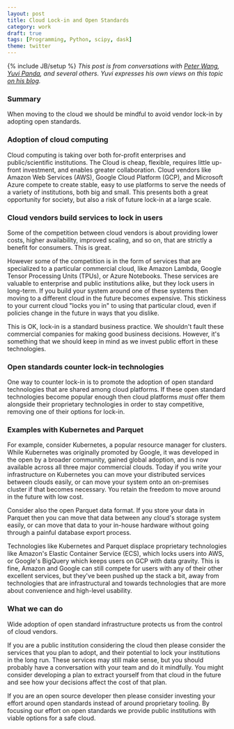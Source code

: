 ```yaml
---
layout: post
title: Cloud Lock-in and Open Standards
category: work
draft: true
tags: [Programming, Python, scipy, dask]
theme: twitter
---
```


{% include JB/setup %}
*This post is from conversations with [Peter Wang](https://github.com/pzwang),
[Yuvi Panda](https://github.com/yuvipanda), and several others.  Yuvi expresses
his own views on this topic [on his
blog](http://words.yuvi.in/post/oss-in-the-cloud/).*


### Summary

When moving to the cloud we should be mindful to avoid vendor lock-in by
adopting open standards.


### Adoption of cloud computing

Cloud computing is taking over both for-profit enterprises and
public/scientific institutions.  The Cloud is cheap, flexible, requires little
up-front investment, and enables greater collaboration.  Cloud vendors like
Amazon Web Services (AWS), Google Cloud Platform (GCP), and Microsoft Azure
compete to create stable, easy to use platforms to serve the needs of a variety
of institutions, both big and small.  This presents both a great opportunity
for society, but also a risk of future lock-in at a large scale.


### Cloud vendors build services to lock in users

Some of the competition between cloud vendors is about providing lower costs,
higher availability, improved scaling, and so on, that are strictly a benefit
for consumers.  This is great.

However some of the competition is in the form of services that are specialized
to a particular commercial cloud, like Amazon Lambda, Google Tensor Processing
Units (TPUs), or Azure Notebooks.  These services are valuable to enterprise
and public institutions alike, but they lock users in long-term.  If you build
your system around one of these systems then moving to a different cloud in the
future becomes expensive.  This stickiness to your current cloud "locks you in"
to using that particular cloud, even if policies change in the future in
ways that you dislike.

This is OK, lock-in is a standard business practice.  We shouldn't fault these
commercial companies for making good business decisions.  However, it's
something that we should keep in mind as we invest public effort in these
technologies.


### Open standards counter lock-in technologies

One way to counter lock-in is to promote the adoption of open standard
technologies that are shared among cloud platforms.  If these open standard
technologies become popular enough then cloud platforms *must* offer them
alongside their proprietary technologies in order to stay competitive, removing
one of their options for lock-in.


### Examples with Kubernetes and Parquet

For example, consider Kubernetes, a popular resource manager for clusters.
While Kubernetes was originally promoted by Google, it was developed in the
open by a broader community, gained global adoption, and is now available
across all three major commercial clouds.  Today if you write your
infrastructure on Kubernetes you can move your distributed services between
clouds easily, or can move your system onto an on-premises cluster if that
becomes necessary.  You retain the freedom to move around in the future with
low cost.

Consider also the open Parquet data format.  If you store your data in Parquet
then you can move that data between any cloud's storage system easily, or can
move that data to your in-house hardware without going through a painful
database export process.

Technologies like Kubernetes and Parquet displace proprietary technologies like
Amazon's Elastic Container Service (ECS), which locks users into AWS, or
Google's BigQuery which keeps users on GCP with data gravity.  This is fine,
Amazon and Google can still compete for users with any of their other excellent
services, but they've been pushed up the stack a bit, away from technologies
that are infrastructural and towards technologies that are more about
convenience and high-level usability.


### What we can do

Wide adoption of open standard infrastructure protects us from the control of
cloud vendors.

If you are a public institution considering the cloud then please consider the
services that you plan to adopt, and their potential to lock your institutions
in the long run.  These services may still make sense, but you should probably
have a conversation with your team and do it mindfully.  You might consider
developing a plan to extract yourself from that cloud in the future and see how
your decisions affect the cost of that plan.

If you are an open source developer then please consider investing your effort
around open standards instead of around proprietary tooling.  By focusing our
effort on open standards we provide public institutions with viable options for
a safe cloud.
